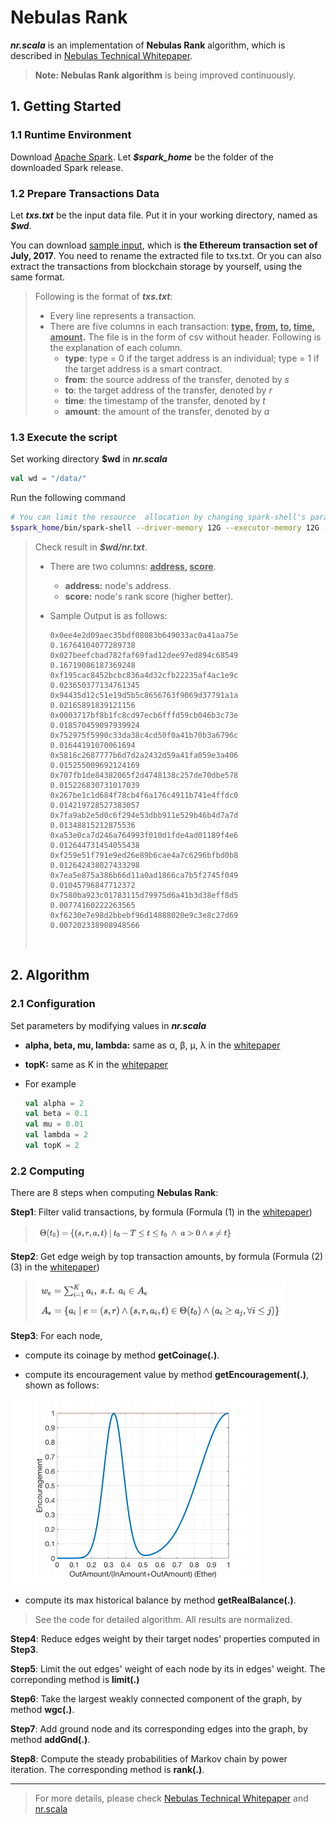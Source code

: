 # Nebulas Rank

***nr.scala*** is an implementation of **Nebulas Rank** algorithm, which is described in <a href="https://nebulas.io/docs/NebulasTechnicalWhitepaper.pdf">Nebulas Technical Whitepaper</a>.

> **Note: Nebulas Rank algorithm** is being improved continuously.


## 1. Getting Started

### 1.1 Runtime Environment

Download <a href="https://spark.apache.org">Apache Spark</a>. Let ***$spark_home*** be the folder of the downloaded Spark release.

### 1.2 Prepare Transactions Data

Let ***txs.txt*** be the input data file. Put it in your working directory, named as ***$wd***.

You can download <a href="https://www.dropbox.com/s/7ludeg2eu2rf68i/2017July.txt.tar.bz2?dl=0">sample input</a>, which is **the Ethereum transaction set of July, 2017**. You need to rename the extracted file to txs.txt. Or you can also extract the transactions from blockchain storage by yourself, using the same format.

> Following is the format of ***txs.txt***:
>
> - Every line represents a transaction.
> - There are five columns in each transaction: **<u>type</u>, <u>from</u>, <u>to</u>, <u>time</u>, <u>amount</u>.** The file is in the form of csv without header. Following is the explanation of each column.
>   - **type**:  type = 0 if the target address is an individual;  type = 1 if the target address is a smart contract.
>   - **from**: the source address of the transfer, denoted by *s*
>   - **to**: the target address of the transfer, denoted by *r*
>   - **time**: the timestamp of the transfer, denoted by *t*
>   - **amount**: the amount of the transfer, denoted by *a*

### 1.3 Execute the script

Set working directory **$wd** in ***nr.scala***

  ```scala
  val wd = "/data/"
  ```

Run the following command
```bash
# You can limit the resource  allocation by changing spark-shell's parameters.
$spark_home/bin/spark-shell --driver-memory 12G --executor-memory 12G -i nr.scala
```

> Check result in ***$wd/nr.txt***.
>
> - There are two columns: **<u>address</u>, <u>score</u>**.
>   - **address:** node's address.
>   - **score:** node's rank score (higher better).
>
> - Sample Output is as follows:
>
>   ```csv
>   0x0ee4e2d09aec35bdf08083b649033ac0a41aa75e	0.16764104077289738
>   0x027beefcbad782faf69fad12dee97ed894c68549	0.16719086187369248
>   0xf195cac8452bcbc836a4d32cfb22235af4ac1e9c	0.023650377134761345
>   0x94435d12c51e19d5b5c8656763f9069d37791a1a	0.02165891839121156
>   0x0003717bf8b1fc8cd97ecb6fffd59cb046b3c73e	0.018570459097939924
>   0x752975f5990c33da38c4cd50f0a41b70b3a6796c	0.01644191070061694
>   0x5816c2687777b6d7d2a2432d59a41fa059e3a406	0.015255009692124169
>   0x707fb1de84382065f2d4748138c257de70dbe578	0.015226830731017039
>   0x267be1c1d684f78cb4f6a176c4911b741e4ffdc0	0.014219728527383057
>   0x7fa9ab2e5d0c6f294e53dbb911e529b46b4d7a7d	0.01348815212875536
>   0xa53e0ca7d246a764993f010d1fde4ad01189f4e6	0.012644731454055438
>   0xf259e51f791e9ed26e89b6cae4a7c6296bfbd0b8	0.012642438027433298
>   0x7ea5e875a386b66d11a0ad1866ca7b5f2745f049	0.01045796847712372
>   0x7580ba923c01783115d79975d6a41b3d38eff8d5	0.00774160222263565
>   0xf6230e7e98d2bbebf96d14888020e9c3e8c27d69	0.007202338908948566
>   ```
>
>   ​


## 2. Algorithm

### 2.1 Configuration
Set parameters by modifying values in ***nr.scala***
- **alpha, beta, mu, lambda:** same as α, β, μ, λ in the <a href="https://nebulas.io/docs/NebulasTechnicalWhitepaper.pdf">whitepaper</a>
- **topK:** same as K in the <a href="https://nebulas.io/docs/NebulasTechnicalWhitepaper.pdf">whitepaper</a>
- For example

  ```scala
  val alpha = 2
  val beta = 0.1
  val mu = 0.01
  val lambda = 2
  val topK = 2
  ```

### 2.2 Computing

There are 8 steps when computing **Nebulas Rank**:

**Step1**: Filter valid transactions, by formula (Formula (1) in the <a href="https://nebulas.io/docs/NebulasTechnicalWhitepaper.pdf">whitepaper</a>)
> <img src="resource/filter_e.png" width="320"/>

**Step2**: Get edge weigh by top transaction amounts, by formula (Formula (2)(3) in the <a href="https://nebulas.io/docs/NebulasTechnicalWhitepaper.pdf">whitepaper</a>)
> <img src="resource/topk_e.png" width="400"/>

**Step3**: For each node,

-  compute its coinage by method **getCoinage(.)**.

-  compute its encouragement value by method **getEncouragement(.)**, shown as follows:
  <img src="resource/encourage_g.png" width="400" />

-  compute its max historical balance by method **getRealBalance(.)**.

> See the code for detailed algorithm. All results are normalized.

**Step4**: Reduce edges weight by their target nodes' properties computed in **Step3**.

**Step5**: Limit the out edges' weight of each node by its in edges' weight. The correponding method is **limit(.)**

**Step6**: Take the largest weakly connected component of the graph, by method **wgc(.)**.

**Step7**: Add ground node and its corresponding edges into the graph, by method **addGnd(.)**.

**Step8**: Compute the steady probabilities of Markov chain by power iteration. The corresponding method is **rank(.)**.

---

> For more details, please check <a href="https://nebulas.io/docs/NebulasTechnicalWhitepaper.pdf">Nebulas Technical Whitepaper</a> and <a href="https://github.com/nebulasio/nebulas_gitlab/blob/master/nr/nr.scala">nr.scala</a>
